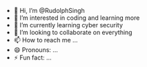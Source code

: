 - 👋 Hi, I’m @RudolphSingh
- 👀 I’m interested in coding and learning more 
- 🌱 I’m currently learning cyber security 
- 💞️ I’m looking to collaborate on everything
- 📫 How to reach me ...
- 😄 Pronouns: ...
- ⚡ Fun fact: ...

<!---
RudolphSingh/RudolphSingh is a ✨ special ✨ repository because its `README.md` (this file) appears on your GitHub profile.
You can click the Preview link to take a look at your changes.
--->
